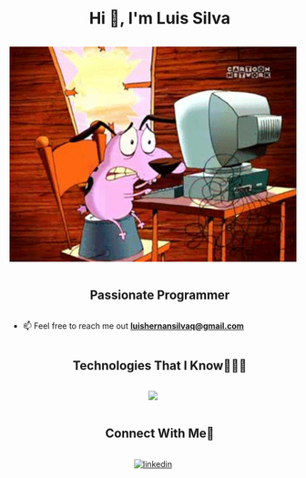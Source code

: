 <!--h1 without bottom border-->
<div id="user-content-toc">
  <ul align="center">
    <summary><h1 style="display: inline-block">Hi 👋, I'm Luis Silva</h1></summary>
  </ul>
</div>


<!--- snake -->
<div align="center">
  <img  src="https://raw.githubusercontent.com/luchosilva/luchosilva/main/coraje-backend.gif"
       alt="cartoon programer" /></a>
</div>


<!--h2 without bottom border-->
<div id="user-content-toc">
  <ul align="center">
    <summary><h2 style="display: inline-block">Passionate Programmer</h2></summary>
  </ul>
</div>


<!--Intro start-->

- 📫 Feel free to reach me out **luishernansilvaq@gmail.com**

<!--Intro end-->

<!--h1 without bottom border-->
<div id="user-content-toc">
  <ul align="center">
    <summary><h2 style="display: inline-block">Technologies That I Know👨🏻‍💻</h2></summary>
  </ul>
</div>
<!--tech stack icons-->
<p align="center">
  <a href="https://skillicons.dev">
    <img src="https://skillicons.dev/icons?i=git,aws,css,docker,postgres,prisma,dynamodb,express,figma,firebase,redis,github,html,java,spring,js,linux,md,materialui,nginx,mongodb,mysql,nextjs,nuxtjs,nodejs,postman,py,django,react,redux,vue,tailwind,vuetify,bootstrap,ts,vscode,kubernetes,nestjs,php,laravel,angular,kotlin,flutter,pnpm&perline=14" />
  </a>
</p>


<!-- Connect with me -->
<!--h2 without bottom border-->
<div id="user-content-toc">
  <ul align="center">
    <summary><h2 style="display: inline-block">Connect With Me🤝</h2></summary>
  </ul>
</div>

<!--icons and links-->
<p align="center">
<a href="https://www.linkedin.com/in/luis-silva-ufro-carahue/" target="blank"><img align="center" src="https://user-images.githubusercontent.com/88904952/234979284-68c11d7f-1acc-4f0c-ac78-044e1037d7b0.png" alt="linkedin" height="50" width="50" /></a>
</p>
